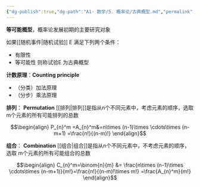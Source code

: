 ```yaml
---
{"dg-publish":true,"dg-path":"A1- 数学/5. 概率论/古典概型.md","permalink":"/A1- 数学/5. 概率论/古典概型/","dgPassFrontmatter":true,"noteIcon":"","created":"2024-05-21T15:20:28.000+08:00","updated":"2025-07-30T13:33:00.314+08:00"}
---
```


**等可能概型**，概率论发展初期的主要研究对象

如果[[随机事件\|随机试验]] E 满足下列两个条件：
- 有限性
- 等可能性
则称试验E 为古典概型

**计数原理**：**Counting principle**
- （分类）加法原理
- （分步）乘法原理


**排列**：  **Permutation**
[[排列\|排列]]是指从n个不同元素中，考虑元素的顺序，选取 m个元素的所有可能排列的总数

$$\begin{align}
P_{n}^m =A_{n}^m&=n\times (n-1)\times \cdots\times (n-m+1) =\frac{n!}{(n-m)!}
\end{align}$$


**组合**：  **Combination**
[[组合\|组合]]是指从n个不同元素中，不考虑元素的顺序，选取 m个元素的所有可能组合的总数

$$\begin{align}
C_{n}^m=\binom{n}{m} &= \frac{n\times (n-1)\times \cdots\times (n-m+1)}{m!}=\frac{n!}{(n-m)!\times m!} =\frac{A_{n}^m}{m!}
\end{align}$$

